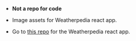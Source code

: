 - **Not a repo for code**

- Image assets for Weatherpedia react app.

- Go to [this repo](https://github.com/SandeepKrSuman/weatherpedia) for the Weatherpedia react app.
